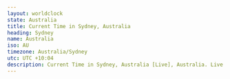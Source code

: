 ```yaml
---
layout: worldclock
state: Australia
title: Current Time in Sydney, Australia
heading: Sydney
name: Australia
iso: AU
timezone: Australia/Sydney
utc: UTC +10:04
description: Current Time in Sydney, Australia [Live], Australia. Live update now time in Sydney, timezone Australia/Sydney, UTC +10:04, Country ISO code & Current Local Time.
---
```


